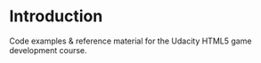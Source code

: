 Introduction
================

Code examples &amp; reference material for the Udacity HTML5 game development course.

